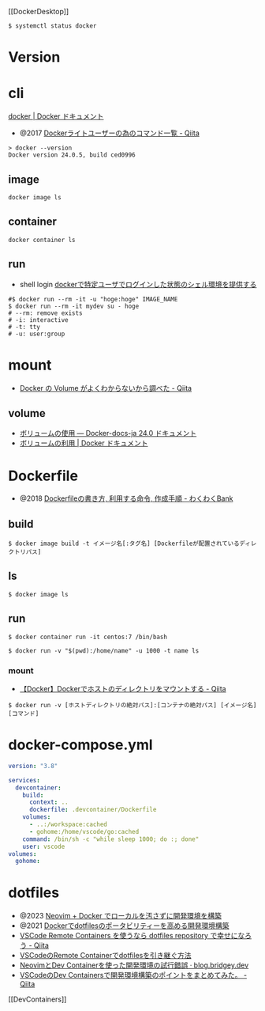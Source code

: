 [[DockerDesktop]]

```
$ systemctl status docker
```

# Version

# cli
[docker | Docker ドキュメント](https://matsuand.github.io/docs.docker.jp.onthefly/engine/reference/commandline/docker/)
- @2017 [Dockerライトユーザーの為のコマンド一覧 - Qiita](https://qiita.com/hasegit/items/1e3d6d43b4356a74dfe1)

```
> docker --version
Docker version 24.0.5, build ced0996
```

## image
```
docker image ls
```

## container
```
docker container ls
```

## run
- shell login 
[dockerで特定ユーザでログインした状態のシェル環境を提供する](https://blog.mosuke.tech/entry/2015/01/24/213255/)

```
#$ docker run --rm -it -u "hoge:hoge" IMAGE_NAME
$ docker run --rm -it mydev su - hoge
# --rm: remove exists
# -i: interactive
# -t: tty
# -u: user:group
```

# mount
- [Docker の Volume がよくわからないから調べた - Qiita](https://qiita.com/aki_55p/items/63c47214cab7bcb027e0)
## volume
- [ボリュームの使用 — Docker-docs-ja 24.0 ドキュメント](https://docs.docker.jp/storage/volumes.html)
- [ボリュームの利用 | Docker ドキュメント](https://matsuand.github.io/docs.docker.jp.onthefly/storage/volumes/)

# Dockerfile
- @2018 [Dockerfileの書き方, 利用する命令, 作成手順 - わくわくBank](https://www.wakuwakubank.com/posts/270-docker-build-image/)

## build
```
$ docker image build -t イメージ名[:タグ名] [Dockerfileが配置されているディレクトリパス]
```

## ls
```
$ docker image ls
```

## run
```
$ docker container run -it centos:7 /bin/bash

$ docker run -v "$(pwd):/home/name" -u 1000 -t name ls
```

### mount
- [【Docker】Dockerでホストのディレクトリをマウントする - Qiita](https://qiita.com/Yarimizu14/items/52f4859027165a805630)
```
$ docker run -v [ホストディレクトリの絶対パス]:[コンテナの絶対パス] [イメージ名] [コマンド]
```

# docker-compose.yml

```yml
version: "3.8"

services:
  devcontainer:
    build:
      context: ..
      dockerfile: .devcontainer/Dockerfile
    volumes:
      - ..:/workspace:cached
      - gohome:/home/vscode/go:cached
    command: /bin/sh -c "while sleep 1000; do :; done"
    user: vscode
volumes:
  gohome:
```

# dotfiles
- @2023 [Neovim + Docker でローカルを汚さずに開発環境を構築](https://zenn.dev/tamago3keran/articles/30b581bde514e6)
- @2021 [Dockerでdotfilesのポータビリティーを高める開発環境構築](https://zenn.dev/_kazuya/articles/1c142f23741f15efd169)
- [VSCode Remote Containers を使うなら dotfiles repository で幸せになろう - Qiita](https://qiita.com/frozenbonito/items/aa320c4b3f84b9816daa)
- [VSCodeのRemote Containerでdotfilesを引き継ぐ方法](https://banatech.net/blog/view/33)
- [NeovimとDev Containerを使った開発環境の試行錯誤 · blog.bridgey.dev](https://blog.bridgey.dev/2023/02/19/neovim-devcontainer/#dev-container-cli)
- [VSCodeのDev Containersで開発環境構築のポイントをまとめてみた。 - Qiita](https://qiita.com/redgosho/items/8f2c7e138c54be50eac1)

[[DevContainers]]